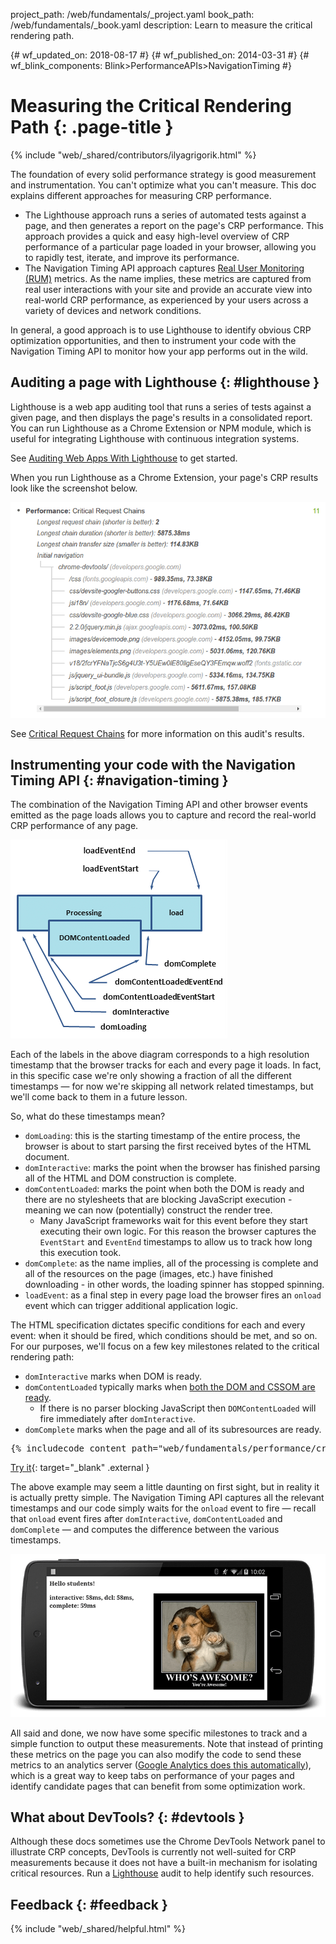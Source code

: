 project_path: /web/fundamentals/_project.yaml book_path: /web/fundamentals/_book.yaml description: Learn to measure the critical rendering path.

{# wf_updated_on: 2018-08-17 #} {# wf_published_on: 2014-03-31 #} {# wf_blink_components: Blink>PerformanceAPIs>NavigationTiming #}

# Measuring the Critical Rendering Path {: .page-title }

{% include "web/_shared/contributors/ilyagrigorik.html" %}

The foundation of every solid performance strategy is good measurement and instrumentation. You can't optimize what you can't measure. This doc explains different approaches for measuring CRP performance.

* The Lighthouse approach runs a series of automated tests against a page, and then generates a report on the page's CRP performance. This approach provides a quick and easy high-level overview of CRP performance of a particular page loaded in your browser, allowing you to rapidly test, iterate, and improve its performance.
* The Navigation Timing API approach captures [Real User Monitoring (RUM)](https://en.wikipedia.org/wiki/Real_user_monitoring) metrics. As the name implies, these metrics are captured from real user interactions with your site and provide an accurate view into real-world CRP performance, as experienced by your users across a variety of devices and network conditions.

In general, a good approach is to use Lighthouse to identify obvious CRP optimization opportunities, and then to instrument your code with the Navigation Timing API to monitor how your app performs out in the wild.

## Auditing a page with Lighthouse {: #lighthouse }

Lighthouse is a web app auditing tool that runs a series of tests against a given page, and then displays the page's results in a consolidated report. You can run Lighthouse as a Chrome Extension or NPM module, which is useful for integrating Lighthouse with continuous integration systems.

See [Auditing Web Apps With Lighthouse](/web/tools/lighthouse/) to get started.

When you run Lighthouse as a Chrome Extension, your page's CRP results look like the screenshot below.

![Lighthouse's CRP audits](images/lighthouse-crp.png)

See [Critical Request Chains](/web/tools/lighthouse/audits/critical-request-chains) for more information on this audit's results.

## Instrumenting your code with the Navigation Timing API {: #navigation-timing }

The combination of the Navigation Timing API and other browser events emitted as the page loads allows you to capture and record the real-world CRP performance of any page.

<img src="images/dom-navtiming.png"  alt="Navigation Timing" />

Each of the labels in the above diagram corresponds to a high resolution timestamp that the browser tracks for each and every page it loads. In fact, in this specific case we're only showing a fraction of all the different timestamps &mdash; for now we're skipping all network related timestamps, but we'll come back to them in a future lesson.

So, what do these timestamps mean?

* `domLoading`: this is the starting timestamp of the entire process, the browser is about to start parsing the first received bytes of the HTML document.
* `domInteractive`: marks the point when the browser has finished parsing all of the HTML and DOM construction is complete.
* `domContentLoaded`: marks the point when both the DOM is ready and there are no stylesheets that are blocking JavaScript execution - meaning we can now (potentially) construct the render tree. 
    * Many JavaScript frameworks wait for this event before they start executing their own logic. For this reason the browser captures the `EventStart` and `EventEnd` timestamps to allow us to track how long this execution took.
* `domComplete`: as the name implies, all of the processing is complete and all of the resources on the page (images, etc.) have finished downloading - in other words, the loading spinner has stopped spinning.
* `loadEvent`: as a final step in every page load the browser fires an `onload` event which can trigger additional application logic.

The HTML specification dictates specific conditions for each and every event: when it should be fired, which conditions should be met, and so on. For our purposes, we'll focus on a few key milestones related to the critical rendering path:

* `domInteractive` marks when DOM is ready.
* `domContentLoaded` typically marks when [both the DOM and CSSOM are ready](http://calendar.perfplanet.com/2012/deciphering-the-critical-rendering-path/). 
    * If there is no parser blocking JavaScript then `DOMContentLoaded` will fire immediately after `domInteractive`.
* `domComplete` marks when the page and all of its subresources are ready.

<div style="clear:both;"></div>

<pre class="prettyprint">
{% includecode content_path="web/fundamentals/performance/critical-rendering-path/_code/measure_crp.html" region_tag="full" adjust_indentation="auto" %}
</pre>

[Try it](https://googlesamples.github.io/web-fundamentals/fundamentals/performance/critical-rendering-path/measure_crp.html){: target="_blank" .external }

The above example may seem a little daunting on first sight, but in reality it is actually pretty simple. The Navigation Timing API captures all the relevant timestamps and our code simply waits for the `onload` event to fire &mdash; recall that `onload` event fires after `domInteractive`, `domContentLoaded` and `domComplete` &mdash; and computes the difference between the various timestamps.

<img src="images/device-navtiming-small.png"  alt="NavTiming demo" />

All said and done, we now have some specific milestones to track and a simple function to output these measurements. Note that instead of printing these metrics on the page you can also modify the code to send these metrics to an analytics server ([Google Analytics does this automatically](https://support.google.com/analytics/answer/1205784)), which is a great way to keep tabs on performance of your pages and identify candidate pages that can benefit from some optimization work.

## What about DevTools? {: #devtools }

Although these docs sometimes use the Chrome DevTools Network panel to illustrate CRP concepts, DevTools is currently not well-suited for CRP measurements because it does not have a built-in mechanism for isolating critical resources. Run a [Lighthouse](#lighthouse) audit to help identify such resources.

## Feedback {: #feedback }

{% include "web/_shared/helpful.html" %}